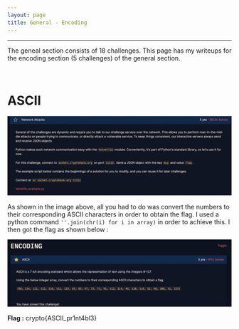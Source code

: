 ```yaml
---
layout: page
title: General - Encoding
---
```

<hr/>

The geneal section consists of 18 challenges. This page has my writeups for the encoding section (5 challenges) of the general section. 

<br/>

# ASCII 

![CryptoHack Image](/assets/img/exploitImages/cryptoHack/img7.png)

As shown in the image above, all you had to do was convert the numbers to their corresponding ASCII characters in order to obtain the flag. I used a python command `''.join(chr(i) for i in array)` in order to achieve this. I then got the flag as shown below :
 
![CryptoHack Image](/assets/img/exploitImages/cryptoHack/img8.png)

**Flag :** crypto{ASCII_pr1nt4bl3}

<br/>

